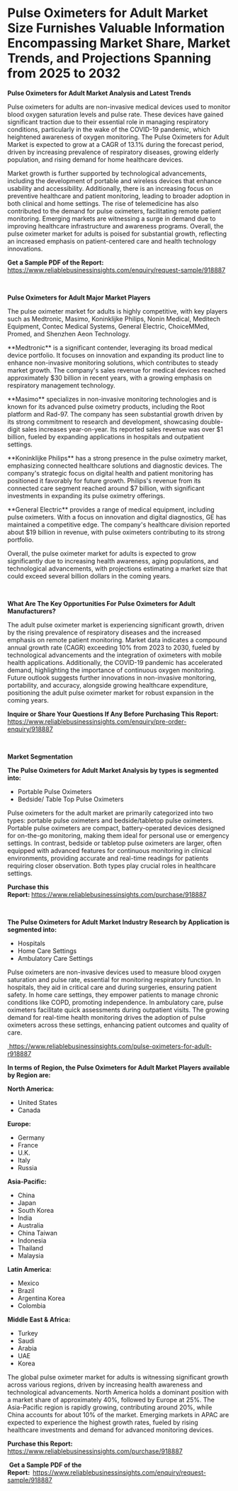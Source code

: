 <p><h1>Pulse Oximeters for Adult Market Size Furnishes Valuable Information Encompassing Market Share, Market Trends, and Projections Spanning from 2025 to 2032</h1></p><p><strong>Pulse Oximeters for Adult Market Analysis and Latest Trends</strong></p>
<p><p>Pulse oximeters for adults are non-invasive medical devices used to monitor blood oxygen saturation levels and pulse rate. These devices have gained significant traction due to their essential role in managing respiratory conditions, particularly in the wake of the COVID-19 pandemic, which heightened awareness of oxygen monitoring. The Pulse Oximeters for Adult Market is expected to grow at a CAGR of 13.1% during the forecast period, driven by increasing prevalence of respiratory diseases, growing elderly population, and rising demand for home healthcare devices.</p><p>Market growth is further supported by technological advancements, including the development of portable and wireless devices that enhance usability and accessibility. Additionally, there is an increasing focus on preventive healthcare and patient monitoring, leading to broader adoption in both clinical and home settings. The rise of telemedicine has also contributed to the demand for pulse oximeters, facilitating remote patient monitoring. Emerging markets are witnessing a surge in demand due to improving healthcare infrastructure and awareness programs. Overall, the pulse oximeter market for adults is poised for substantial growth, reflecting an increased emphasis on patient-centered care and health technology innovations.</p></p>
<p><strong>Get a Sample PDF of the Report:&nbsp;</strong> <a href="https://www.reliablebusinessinsights.com/enquiry/request-sample/918887?utm_campaign=2253&utm_medium=2&utm_source=Github&utm_content=ia&utm_term=14042025&utm_id=pulse-oximeters-for-adult">https://www.reliablebusinessinsights.com/enquiry/request-sample/918887</a></p>
<p>&nbsp;</p>
<p><strong>Pulse Oximeters for Adult Major Market Players</strong></p>
<p><p>The pulse oximeter market for adults is highly competitive, with key players such as Medtronic, Masimo, Koninklijke Philips, Nonin Medical, Meditech Equipment, Contec Medical Systems, General Electric, ChoiceMMed, Promed, and Shenzhen Aeon Technology.</p><p>**Medtronic** is a significant contender, leveraging its broad medical device portfolio. It focuses on innovation and expanding its product line to enhance non-invasive monitoring solutions, which contributes to steady market growth. The company's sales revenue for medical devices reached approximately $30 billion in recent years, with a growing emphasis on respiratory management technology.</p><p>**Masimo** specializes in non-invasive monitoring technologies and is known for its advanced pulse oximetry products, including the Root platform and Rad-97. The company has seen substantial growth driven by its strong commitment to research and development, showcasing double-digit sales increases year-on-year. Its reported sales revenue was over $1 billion, fueled by expanding applications in hospitals and outpatient settings.</p><p>**Koninklijke Philips** has a strong presence in the pulse oximetry market, emphasizing connected healthcare solutions and diagnostic devices. The company's strategic focus on digital health and patient monitoring has positioned it favorably for future growth. Philips's revenue from its connected care segment reached around $7 billion, with significant investments in expanding its pulse oximetry offerings.</p><p>**General Electric** provides a range of medical equipment, including pulse oximeters. With a focus on innovation and digital diagnostics, GE has maintained a competitive edge. The company's healthcare division reported about $19 billion in revenue, with pulse oximeters contributing to its strong portfolio.</p><p>Overall, the pulse oximeter market for adults is expected to grow significantly due to increasing health awareness, aging populations, and technological advancements, with projections estimating a market size that could exceed several billion dollars in the coming years.</p></p>
<p>&nbsp;</p>
<p><strong>What Are The Key Opportunities For Pulse Oximeters for Adult Manufacturers?</strong></p>
<p><p>The adult pulse oximeter market is experiencing significant growth, driven by the rising prevalence of respiratory diseases and the increased emphasis on remote patient monitoring. Market data indicates a compound annual growth rate (CAGR) exceeding 10% from 2023 to 2030, fueled by technological advancements and the integration of oximeters with mobile health applications. Additionally, the COVID-19 pandemic has accelerated demand, highlighting the importance of continuous oxygen monitoring. Future outlook suggests further innovations in non-invasive monitoring, portability, and accuracy, alongside growing healthcare expenditure, positioning the adult pulse oximeter market for robust expansion in the coming years.</p></p>
<p><strong>Inquire or Share Your Questions If Any Before Purchasing This Report:</strong> <a href="https://www.reliablebusinessinsights.com/enquiry/pre-order-enquiry/918887?utm_campaign=2253&utm_medium=2&utm_source=Github&utm_content=ia&utm_term=14042025&utm_id=pulse-oximeters-for-adult">https://www.reliablebusinessinsights.com/enquiry/pre-order-enquiry/918887</a></p>
<p>&nbsp;</p>
<p><strong>Market Segmentation</strong></p>
<p><strong>The Pulse Oximeters for Adult Market Analysis by types is segmented into:</strong></p>
<p><ul><li>Portable Pulse Oximeters</li><li>Bedside/ Table Top Pulse Oximeters</li></ul></p>
<p><p>Pulse oximeters for the adult market are primarily categorized into two types: portable pulse oximeters and bedside/tabletop pulse oximeters. Portable pulse oximeters are compact, battery-operated devices designed for on-the-go monitoring, making them ideal for personal use or emergency settings. In contrast, bedside or tabletop pulse oximeters are larger, often equipped with advanced features for continuous monitoring in clinical environments, providing accurate and real-time readings for patients requiring closer observation. Both types play crucial roles in healthcare settings.</p></p>
<p><strong>Purchase this Report:&nbsp;</strong><a href="https://www.reliablebusinessinsights.com/purchase/918887?utm_campaign=2253&utm_medium=2&utm_source=Github&utm_content=ia&utm_term=14042025&utm_id=pulse-oximeters-for-adult">https://www.reliablebusinessinsights.com/purchase/918887</a></p>
<p>&nbsp;</p>
<p><strong>The Pulse Oximeters for Adult Market Industry Research by Application is segmented into:</strong></p>
<p><ul><li>Hospitals</li><li>Home Care Settings</li><li>Ambulatory Care Settings</li></ul></p>
<p><p>Pulse oximeters are non-invasive devices used to measure blood oxygen saturation and pulse rate, essential for monitoring respiratory function. In hospitals, they aid in critical care and during surgeries, ensuring patient safety. In home care settings, they empower patients to manage chronic conditions like COPD, promoting independence. In ambulatory care, pulse oximeters facilitate quick assessments during outpatient visits. The growing demand for real-time health monitoring drives the adoption of pulse oximeters across these settings, enhancing patient outcomes and quality of care.</p></p>
<p><a href="https://www.reliablebusinessinsights.com/pulse-oximeters-for-adult-r918887?utm_campaign=2253&utm_medium=2&utm_source=Github&utm_content=ia&utm_term=14042025&utm_id=pulse-oximeters-for-adult">&nbsp;https://www.reliablebusinessinsights.com/pulse-oximeters-for-adult-r918887</a></p>
<p><strong>In terms of Region, the Pulse Oximeters for Adult Market Players available by Region are:</strong></p>
<p>
    <p> <strong> North America: </strong>
        <ul>
            <li>United States</li>
            <li>Canada</li>
        </ul>
        </p> 
    <p> <strong> Europe: </strong>
        <ul>
            <li>Germany</li>
            <li>France</li>
            <li>U.K.</li>
            <li>Italy</li>
            <li>Russia</li>
        </ul>
        </p> 
    <p> <strong> Asia-Pacific: </strong>
        <ul>
            <li>China</li>
            <li>Japan</li>
            <li>South Korea</li>
            <li>India</li>
            <li>Australia</li>
            <li>China Taiwan</li>
            <li>Indonesia</li>
            <li>Thailand</li>
            <li>Malaysia</li>
        </ul>
        </p> 
    <p> <strong> Latin America: </strong>
        <ul>
            <li>Mexico</li>
            <li>Brazil</li>
            <li>Argentina Korea</li>
            <li>Colombia</li>
        </ul>
        </p> 
    <p> <strong> Middle East & Africa: </strong>
        <ul>
            <li>Turkey</li>
            <li>Saudi</li>
            <li>Arabia</li>
            <li>UAE</li>
            <li>Korea</li>
        </ul>
    </p>
    </p>
<p><p>The global pulse oximeter market for adults is witnessing significant growth across various regions, driven by increasing health awareness and technological advancements. North America holds a dominant position with a market share of approximately 40%, followed by Europe at 25%. The Asia-Pacific region is rapidly growing, contributing around 20%, while China accounts for about 10% of the market. Emerging markets in APAC are expected to experience the highest growth rates, fueled by rising healthcare investments and demand for advanced monitoring devices.</p></p>
<p><strong>Purchase this Report: </strong><a href="https://www.reliablebusinessinsights.com/purchase/918887?utm_campaign=2253&utm_medium=2&utm_source=Github&utm_content=ia&utm_term=14042025&utm_id=pulse-oximeters-for-adult">https://www.reliablebusinessinsights.com/purchase/918887</a></p>
<p>&nbsp;<strong>Get a Sample PDF of the Report:&nbsp;&nbsp;</strong><a href="https://www.reliablebusinessinsights.com/enquiry/request-sample/918887?utm_campaign=2253&utm_medium=2&utm_source=Github&utm_content=ia&utm_term=14042025&utm_id=pulse-oximeters-for-adult">https://www.reliablebusinessinsights.com/enquiry/request-sample/918887</a></p>
<p><strong></strong></p>
<p><p></p><p></p><p></p></p>